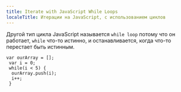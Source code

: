 ```yaml
---
title: Iterate with JavaScript While Loops
localeTitle: Итерации на JavaScript, с использованием циклов
---
```

Другой тип цикла JavaScript называется `while loop` потому что он работает, `while` что-то истинно, и останавливается, когда что-то перестает быть истинным.
```
var ourArray = []; 
 var i = 0; 
 while(i < 5) { 
  ourArray.push(i); 
  i++; 
 } 

```
